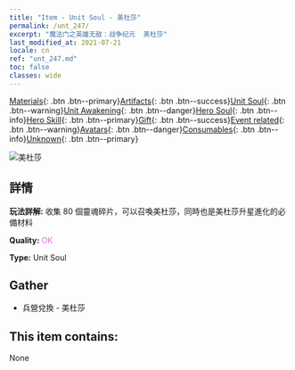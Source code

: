 ```yaml
---
title: "Item - Unit Soul - 美杜莎"
permalink: /unt_247/
excerpt: "魔法门之英雄无敌：战争纪元  美杜莎"
last_modified_at: 2021-07-21
locale: cn
ref: "unt_247.md"
toc: false
classes: wide
---
```

 [Materials](/ItemsCN/){: .btn .btn--primary}[Artifacts](/ItemsCN/Artifacts/){: .btn .btn--success}[Unit Soul](/ItemsCN/UnitSoul/){: .btn .btn--warning}[Unit Awakening](/ItemsCN/UnitAwakening/){: .btn .btn--danger}[Hero Soul](/ItemsCN/HeroSoul/){: .btn .btn--info}[Hero Skill](/ItemsCN/HeroSkill/){: .btn .btn--primary}[Gift](/ItemsCN/Gift/){: .btn .btn--success}[Event related](/ItemsCN/Events/){: .btn .btn--warning}[Avatars](/ItemsCN/Avatars/){: .btn .btn--danger}[Consumables](/ItemsCN/Consumables/){: .btn .btn--info}[Unknown](/ItemsCN/Unknown/){: .btn .btn--primary}

 ![美杜莎](/images/u/ti_meidusha.jpg)

## 詳情
 **玩法詳解:** 收集 80 個靈魂碎片，可以召喚美杜莎，同時也是美杜莎升星進化的必備材料

 **Quality:** <span style="color: #DA70D6">OK</span>

 **Type:** Unit Soul

## Gather

*    兵營兌換 - 美杜莎 

## This item contains:

  None


